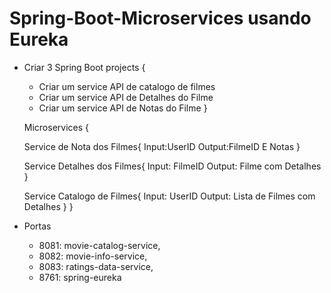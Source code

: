 # Spring-Boot-Microservices usando Eureka

- Criar 3 Spring Boot projects {
	- Criar um service API de catalogo de filmes
	- Criar um service API de Detalhes do Filme
	- Criar um service API de Notas do Filme
	}
  
  Microservices {
	
	Service de Nota dos Filmes{
		Input:UserID
		Output:FilmeID E Notas
	}	

	Service Detalhes dos Filmes{
		Input: FilmeID
		Output: Filme com Detalhes
	}

	Service Catalogo de Filmes{
		Input: UserID
		Output: Lista de Filmes com Detalhes
	}
}

- Portas
	- 8081: movie-catalog-service, 
	- 8082: movie-info-service, 
	- 8083: ratings-data-service, 
	- 8761: spring-eureka


